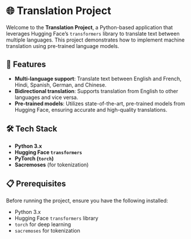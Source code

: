 # 🌐 Translation Project

Welcome to the **Translation Project**, a Python-based application that leverages Hugging Face’s `transformers` library to translate text between multiple languages. This project demonstrates how to implement machine translation using pre-trained language models.

## 🚀 Features

- **Multi-language support**: Translate text between English and French, Hindi, Spanish, German, and Chinese.
- **Bidirectional translation**: Supports translation from English to other languages and vice versa.
- **Pre-trained models**: Utilizes state-of-the-art, pre-trained models from Hugging Face, ensuring accurate and high-quality translations.

## 🛠️ Tech Stack

- **Python 3.x**
- **Hugging Face `transformers`**
- **PyTorch (`torch`)**
- **Sacremoses** (for tokenization)

## 📋 Prerequisites

Before running the project, ensure you have the following installed:

- Python 3.x
- Hugging Face `transformers` library
- `torch` for deep learning
- `sacremoses` for tokenization
